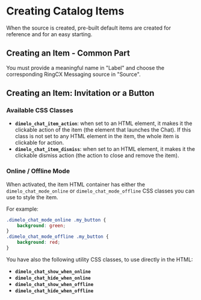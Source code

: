 # Creating Catalog Items

When the source is created, pre-built default items are created for reference and for an easy starting.

## Creating an Item - Common Part

You must provide a meaningful name in "Label" and choose the corresponding RingCX Messaging source in "Source".

## Creating an Item: Invitation or a Button

### Available CSS Classes

* **`dimelo_chat_item_action`**: when set to an HTML element, it makes it the clickable action of the item (the element that launches the Chat). If this class is not set to any HTML element in the item, the whole item is clickable for action.
* **`dimelo_chat_item_dismiss`**: when set to an HTML element, it makes it the clickable dismiss action (the action to close and remove the item).

### Online / Offline Mode

When activated, the item HTML container has either the `dimelo_chat_mode_online` or `dimelo_chat_mode_offline` CSS classes you can use to style the item.

For example:

```css
.dimelo_chat_mode_online .my_button {
    background: green;
}
.dimelo_chat_mode_offline .my_button {
    background: red;
}
```

You have also the following utility CSS classes, to use directly in the HTML:

* **`dimelo_chat_show_when_online`**
* **`dimelo_chat_hide_when_online`**
* **`dimelo_chat_show_when_offline`**
* **`dimelo_chat_hide_when_offline`**
